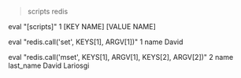 > scripts redis

eval "[scripts]" 1 [KEY NAME] [VALUE NAME]

eval "redis.call('set', KEYS[1], ARGV[1])" 1 name David

eval "redis.call('mset', KEYS[1], ARGV[1], KEYS[2], ARGV[2])" 2 name last_name David Lariosgi
